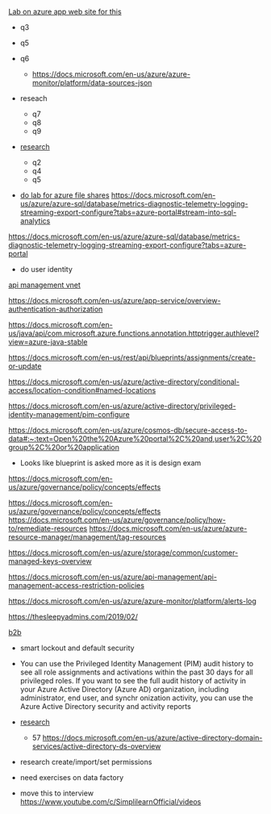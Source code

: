 [Lab on azure app web site for this](https://www.examtopics.com/exams/microsoft/az-304/view/) 
* q3
* q5
* q6
  * https://docs.microsoft.com/en-us/azure/azure-monitor/platform/data-sources-json

* reseach 
  * q7
  * q8
  * q9

* [research](https://www.examtopics.com/exams/microsoft/az-304/view/4/)
  * q2
  * q4
  * q5


* [do lab for azure file shares](https://docs.microsoft.com/en-us/azure/storage/files/)
https://docs.microsoft.com/en-us/azure/azure-sql/database/metrics-diagnostic-telemetry-logging-streaming-export-configure?tabs=azure-portal#stream-into-sql-analytics

https://docs.microsoft.com/en-us/azure/azure-sql/database/metrics-diagnostic-telemetry-logging-streaming-export-configure?tabs=azure-portal

* do user identity 

[api management vnet](https://docs.microsoft.com/en-us/azure/api-management/api-management-kubernetes#option-2-install-an-ingress-controller)

https://docs.microsoft.com/en-us/azure/app-service/overview-authentication-authorization

https://docs.microsoft.com/en-us/java/api/com.microsoft.azure.functions.annotation.httptrigger.authlevel?view=azure-java-stable

 https://docs.microsoft.com/en-us/rest/api/blueprints/assignments/create-or-update

 https://docs.microsoft.com/en-us/azure/active-directory/conditional-access/location-condition#named-locations

 https://docs.microsoft.com/en-us/azure/active-directory/privileged-identity-management/pim-configure

 https://docs.microsoft.com/en-us/azure/cosmos-db/secure-access-to-data#:~:text=Open%20the%20Azure%20portal%2C%20and,user%2C%20group%2C%20or%20application

 * Looks like blueprint is asked more as it is design exam

  https://docs.microsoft.com/en-us/azure/governance/policy/concepts/effects

  https://docs.microsoft.com/en-us/azure/governance/policy/concepts/effects https://docs.microsoft.com/en-us/azure/governance/policy/how-to/remediate-resources https://docs.microsoft.com/en-us/azure/azure-resource-manager/management/tag-resources

  https://docs.microsoft.com/en-us/azure/storage/common/customer-managed-keys-overview

  


  https://docs.microsoft.com/en-us/azure/api-management/api-management-access-restriction-policies


 https://docs.microsoft.com/en-us/azure/azure-monitor/platform/alerts-log
  


https://thesleepyadmins.com/2019/02/

[b2b](https://docs.microsoft.com/en-us/azure/active-directory/external-identities/what-is-b2b)

* smart lockout and default security
* You can use the Privileged Identity Management (PIM) audit history to see all role assignments and activations within the past 30 days for all privileged roles. If you want to see the full audit history of activity in your Azure Active Directory (Azure AD) organization, including administrator, end user, and synchr
onization activity, you can use the Azure Active Directory security and activity reports

* [research](https://www.examtopics.com/exams/microsoft/az-304/view/15/)
  * 57
https://docs.microsoft.com/en-us/azure/active-directory-domain-services/active-directory-ds-overview

* research create/import/set permissions








* need exercises on data factory

* move this to interview
  https://www.youtube.com/c/SimplilearnOfficial/videos